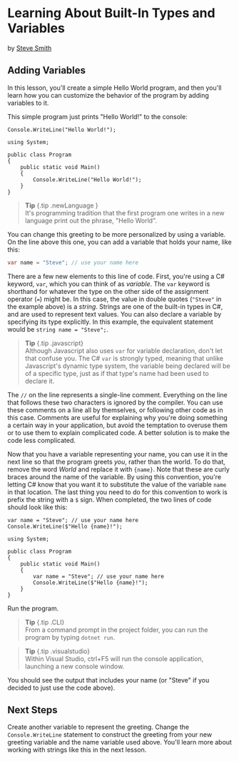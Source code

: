 # Learning About Built-In Types and Variables
by [Steve Smith](http://deviq.com/me/steve-smith)

## Adding Variables

In this lesson, you'll create a simple Hello World program, and then you'll learn how you can customize the behavior of the program by adding variables to it.

This simple program just prints "Hello World!" to the console:

```{class=snippet}
Console.WriteLine("Hello World!");
```
```{class=REPL}
using System;

public class Program
{
    public static void Main()
    {
        Console.WriteLine("Hello World!");
    }
}
```

> **Tip** {.tip .newLanguage }    
> It's programming tradition that the first program one writes in a new language print out the phrase, "Hello World".

You can change this greeting to be more personalized by using a variable. On the line above this one, you can add a variable that holds your name, like this:

```c#
var name = "Steve"; // use your name here
```

There are a few new elements to this line of code. First, you're using a C# keyword, ``var``, which you can think of as *variable*. The ``var`` keyword is shorthand for whatever the type on the other side of the assignment operator (``=``) might be. In this case, the value in double quotes (``"Steve"`` in the example above) is a *string*. Strings are one of the built-in types in C#, and are used to represent text values. You can also declare a variable by specifying its type explicitly. In this example, the equivalent statement would be ``string name = "Steve";``.

> **Tip** {.tip .javascript}    
> Although Javascript also uses ``var`` for variable declaration, don't let that confuse you. The C# ``var`` is strongly typed, meaning that unlike Javascript's dynamic type system, the variable being declared will be of a specific type, just as if that type's name had been used to declare it.   

The ``//`` on the line represents a single-line comment. Everything on the line that follows these two characters is ignored by the compiler. You can use these comments on a line all by themselves, or following other code as in this case. Comments are useful for explaining why you're doing something a certain way in your application, but avoid the temptation to overuse them or to use them to explain complicated code. A better solution is to make the code less complicated.

Now that you have a variable representing your name, you can use it in the next line so that the program greets *you*, rather than the world. To do that, remove the word *World* and replace it with ``{name}``. Note that these are curly braces around the name of the variable. By using this convention, you're letting C# know that you want it to substitute the value of the variable ``name`` in that location. The last thing you need to do for this convention to work is prefix the string with a ``$`` sign. When completed, the two lines of code should look like this:

```{.snippet}
var name = "Steve"; // use your name here
Console.WriteLine($"Hello {name}!");
```
```{.REPL}
using System;

public class Program
{
    public static void Main()
    {
        var name = "Steve"; // use your name here
        Console.WriteLine($"Hello {name}!");
    }
}
```

Run the program. 

> **Tip** {.tip .CLI}    
> From a command prompt in the project folder, you can run the program by typing ``dotnet run``.

> **Tip** {.tip .visualstudio}    
> Within Visual Studio, ctrl+F5 will run the console application, launching a new console window.

You should see the output that includes your name (or "Steve" if you decided to just use the code above).

## Next Steps

Create another variable to represent the greeting. Change the ``Console.WriteLine`` statement to construct the greeting from your new greeting variable and the name variable used above. You'll learn more about working with strings like this in the next lesson.

<!--
(possible exercise once ReadLine is available in REPL)
Using just the ``ReadLine`` and ``WriteLine`` methods and your current knowledge of variables, you can have the user pass in quite a few bits of information. Using this approach, create a console application that asks the user a few questions and then generates some custom output for them. For instance, your program could generate their "hacker name" by asking them their favorite color, their astrology sign, and their street address number. The result might be something like "Your hacker name is RedGemini480."
-->
